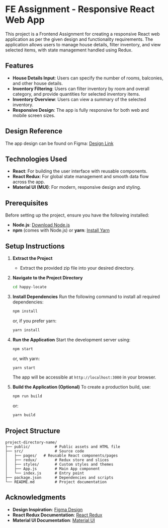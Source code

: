 # FE Assignment - Responsive React Web App

This project is a Frontend Assignment for creating a responsive React web application as per the given design and functionality requirements. The application allows users to manage house details, filter inventory, and view selected items, with state management handled using Redux.

## Features

- **House Details Input**: Users can specify the number of rooms, balconies, and other house details.
- **Inventory Filtering**: Users can filter inventory by room and overall category, and provide quantities for selected inventory items.
- **Inventory Overview**: Users can view a summary of the selected inventory.
- **Responsive Design**: The app is fully responsive for both web and mobile screen sizes.

## Design Reference

The app design can be found on Figma: [Design Link](https://www.figma.com/design/sTzNt9b64ritsotvtGNh67/HL-FE-Assignment?node-id=0-1&amp;t=iiSBHeRUe3ukEmdC-1)

## Technologies Used

- **React**: For building the user interface with reusable components.
- **React Redux**: For global state management and smooth data flow across the app.
- **Material UI (MUI)**: For modern, responsive design and styling.

## Prerequisites

Before setting up the project, ensure you have the following installed:

- **Node.js**: [Download Node.js](https://nodejs.org)
- **npm** (comes with Node.js) or **yarn**: [Install Yarn](https://yarnpkg.com/)

## Setup Instructions

1. **Extract the Project**
   - Extract the provided zip file into your desired directory.

2. **Navigate to the Project Directory**
   ```bash
   cd happy-locate
   ```

3. **Install Dependencies**
   Run the following command to install all required dependencies:
   ```bash
   npm install
   ```
   or, if you prefer yarn:
   ```bash
   yarn install
   ```

4. **Run the Application**
   Start the development server using:
   ```bash
   npm start
   ```
   or, with yarn:
   ```bash
   yarn start
   ```

   The app will be accessible at `http://localhost:3000` in your browser.

5. **Build the Application (Optional)**
   To create a production build, use:
   ```bash
   npm run build
   ```
   or:
   ```bash
   yarn build
   ```

## Project Structure

```
project-directory-name/
├── public/           # Public assets and HTML file
├── src/              # Source code
│   ├── pages/   # Reusable React components/pages
│   ├── redux/        # Redux store and slices
│   ├── styles/       # Custom styles and themes
│   ├── App.js        # Main App component
│   └── index.js      # Entry point
├── package.json      # Dependencies and scripts
└── README.md         # Project documentation
```

## Acknowledgments

- **Design Inspiration**: [Figma Design](https://www.figma.com/design/sTzNt9b64ritsotvtGNh67/HL-FE-Assignment?node-id=0-1&amp;t=iiSBHeRUe3ukEmdC-1)
- **React Redux Documentation**: [React Redux](https://react-redux.js.org/)
- **Material UI Documentation**: [Material UI](https://mui.com/)

